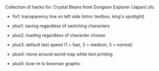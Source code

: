 Collection of hacks for: Crystal Beans from Dungeon Explorer (Japan).sfc

- fix1: transparency line on left side (intro: textbox, king's spotlight)

- plus1: saving regardless of switching characters
- plus2: loading regardless of character chosen
- plus3: default text speed (1 = fast, 3 = medium, 5 = normal)
- plus4: move around world map while text printing
- plus5: bow-m to bowman graphic
